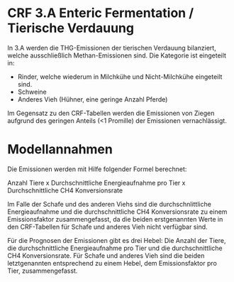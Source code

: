 # CRF 3.A Enteric Fermentation / Tierische Verdauung

In 3.A werden die THG-Emissionen der tierischen Verdauung bilanziert, welche ausschließlich Methan-Emissionen sind. Die Kategorie ist eingeteilt in:
* Rinder, welche wiederum in Milchkühe und Nicht-Milchkühe eingeteilt sind. 
* Schweine
* Anderes Vieh (Hühner, eine geringe Anzahl Pferde) 

Im Gegensatz zu den CRF-Tabellen werden die Emissionen von Ziegen aufgrund des geringen Anteils (<1 Promille) der Emissionen vernachlässigt.

# Modellannahmen
Die Emissionen werden mit Hilfe folgender Formel berechnet:

Anzahl Tiere x Durchschnittliche Energieaufnahme pro Tier x Durchschnittliche CH4 Konversionsrate

Im Falle der Schafe und des anderen Viehs sind die durchschnlittliche Energieaufnahme und die durchschnittliche CH4 Konversionsrate zu einem Emissionsfaktor zusammengefasst, da die beiden erstgenannten Werte in den CRF-Tabellen für Schafe und anderes Vieh nicht verfügbar sind.

Für die Prognosen der Emissionen gibt es drei Hebel: Die Anzahl der Tiere, die durchschnittliche Energieaufnahme pro Tier und die durchschnittliche CH4 Konversionsrate. Für Schafe und anderes Vieh sind die beiden letztgenannten entsprechend zu einem Hebel, dem Emissionsfaktor pro Tier, zusammengefasst.
